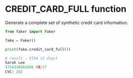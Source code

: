 # **CREDIT_CARD_FULL** function

Generate a complete set of synthetic credit card information.

```py
from faker import Faker

fake = Faker()

print(fake.credit_card_full())

# result : VISA 13 digit
Sarah Lee
4754336066806 09/27
CVC: 202

```
